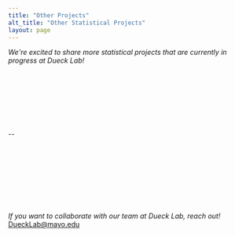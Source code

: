 ```yaml
---
title: "Other Projects"
alt_title: "Other Statistical Projects"
layout: page
---
```


_We're excited to share more statistical projects that are currently in progress at Dueck Lab!_
<br><br><br><br><br><br><br><br>

--







<br><br><br><br><br><br><br><br>
_If you want to collaborate with our team at Dueck Lab, reach out!_  [DueckLab@mayo.edu](mailto:DueckLab@mayo.edu)

  
